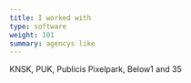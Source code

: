```yaml
---
title: I worked with
type: software
weight: 101
summary: agencys like
---
```

KNSK, PUK, Publicis Pixelpark, Below1 and 35
